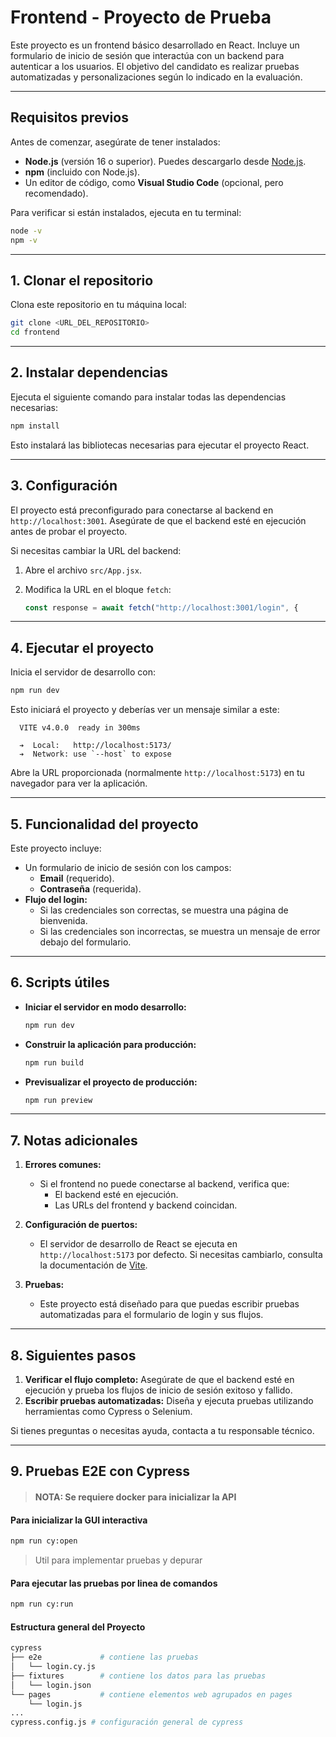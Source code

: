 # **Frontend - Proyecto de Prueba**

Este proyecto es un frontend básico desarrollado en React. Incluye un formulario de inicio de sesión que interactúa con un backend para autenticar a los usuarios. El objetivo del candidato es realizar pruebas automatizadas y personalizaciones según lo indicado en la evaluación.

---

## **Requisitos previos**

Antes de comenzar, asegúrate de tener instalados:

- **Node.js** (versión 16 o superior). Puedes descargarlo desde [Node.js](https://nodejs.org/).
- **npm** (incluido con Node.js).
- Un editor de código, como **Visual Studio Code** (opcional, pero recomendado).

Para verificar si están instalados, ejecuta en tu terminal:

```bash
node -v
npm -v
```

---

## **1. Clonar el repositorio**

Clona este repositorio en tu máquina local:

```bash
git clone <URL_DEL_REPOSITORIO>
cd frontend
```

---

## **2. Instalar dependencias**

Ejecuta el siguiente comando para instalar todas las dependencias necesarias:

```bash
npm install
```

Esto instalará las bibliotecas necesarias para ejecutar el proyecto React.

---

## **3. Configuración**

El proyecto está preconfigurado para conectarse al backend en `http://localhost:3001`. Asegúrate de que el backend esté en ejecución antes de probar el proyecto.

Si necesitas cambiar la URL del backend:

1. Abre el archivo `src/App.jsx`.
2. Modifica la URL en el bloque `fetch`:

   ```javascript
   const response = await fetch("http://localhost:3001/login", {
   ```

---

## **4. Ejecutar el proyecto**

Inicia el servidor de desarrollo con:

```bash
npm run dev
```

Esto iniciará el proyecto y deberías ver un mensaje similar a este:

```
  VITE v4.0.0  ready in 300ms

  ➔  Local:   http://localhost:5173/
  ➔  Network: use `--host` to expose
```

Abre la URL proporcionada (normalmente `http://localhost:5173`) en tu navegador para ver la aplicación.

---

## **5. Funcionalidad del proyecto**

Este proyecto incluye:

- Un formulario de inicio de sesión con los campos:
  - **Email** (requerido).
  - **Contraseña** (requerida).
- **Flujo del login:**
  - Si las credenciales son correctas, se muestra una página de bienvenida.
  - Si las credenciales son incorrectas, se muestra un mensaje de error debajo del formulario.

---

## **6. Scripts útiles**

- **Iniciar el servidor en modo desarrollo:**
  ```bash
  npm run dev
  ```

- **Construir la aplicación para producción:**
  ```bash
  npm run build
  ```

- **Previsualizar el proyecto de producción:**
  ```bash
  npm run preview
  ```

---

## **7. Notas adicionales**

1. **Errores comunes:**
   - Si el frontend no puede conectarse al backend, verifica que:
     - El backend esté en ejecución.
     - Las URLs del frontend y backend coincidan.

2. **Configuración de puertos:**
   - El servidor de desarrollo de React se ejecuta en `http://localhost:5173` por defecto. Si necesitas cambiarlo, consulta la documentación de [Vite](https://vitejs.dev/).

3. **Pruebas:**
   - Este proyecto está diseñado para que puedas escribir pruebas automatizadas para el formulario de login y sus flujos.

---

## **8. Siguientes pasos**

1. **Verificar el flujo completo:** Asegúrate de que el backend esté en ejecución y prueba los flujos de inicio de sesión exitoso y fallido.
2. **Escribir pruebas automatizadas:** Diseña y ejecuta pruebas utilizando herramientas como Cypress o Selenium.

Si tienes preguntas o necesitas ayuda, contacta a tu responsable técnico.

---

## **9. Pruebas E2E con Cypress**

> #### **NOTA**: Se requiere docker para inicializar la API

#### Para inicializar la GUI interactiva
```bash
npm run cy:open
```
> Util para implementar pruebas y depurar
#### Para ejecutar las pruebas por linea de comandos
```bash
npm run cy:run
```

#### Estructura general del Proyecto
```bash
cypress
├── e2e             # contiene las pruebas
│   └── login.cy.js
├── fixtures        # contiene los datos para las pruebas
│   └── login.json
└── pages           # contiene elementos web agrupados en pages
    └── login.js
...    
cypress.config.js # configuración general de cypress
```